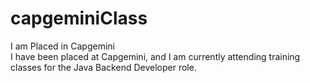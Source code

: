 # capgeminiClass
I am Placed in Capgemini
<br>
I have been placed at Capgemini, and I am currently attending training classes for the Java Backend Developer role.
